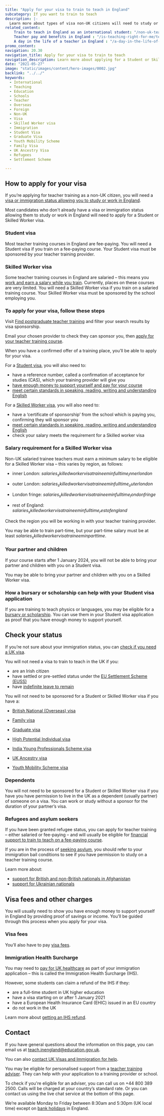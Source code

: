```yaml
---
title: "Apply for your visa to train to teach in England"
subcategory: If you want to train to teach
description: |-
  Learn more about types of visa non-UK citizens will need to study or work in England, and how to apply.
related_content:
    Train to teach in England as an international student: "/non-uk-teachers/train-to-teach-in-england-as-an-international-student"
    Teacher pay and benefits in England : "/is-teaching-right-for-me/teacher-pay-and-benefits"
    A day in the life of a teacher in England : "/a-day-in-the-life-of-a-teacher"
promo_content:
navigation: 20.30
navigation_title: Apply for your visa to train to teach
navigation_description: Learn more about applying for a Student or Skilled Worker visa to train to teach in England.
date: "2021-05-27"
image: "static/images/content/hero-images/0002.jpg"
backlink: "../../"
keywords:
  - International
  - Teaching
  - Education
  - Schools
  - Teacher
  - Overseas
  - Foreign
  - Non-UK
  - Visa
  - Skilled Worker visa
  - Immigration
  - Student Visa
  - Graduate Visa
  - Youth Mobility Scheme
  - Family Visa
  - UK Ancestry Visa
  - Refugees
  - Settlement Scheme

---
```


## How to apply for your visa

If you’re applying for teacher training as a non-UK citizen, you will need a [visa or immigration status allowing you to study or work in England](#check-your-status).

Most candidates who don't already have a visa or immigration status allowing them to study or work in England will need to apply for a Student or Skilled Worker visa.

### Student visa

Most teacher training courses in England are fee-paying. You will need a Student visa if you train on a fee-paying course. Your Student visa must be sponsored by your teacher training provider.

### Skilled Worker visa

Some teacher training courses in England are salaried – this means you [work and earn a salary while you train](/funding-and-support/salaried-teacher-training). Currently, places on these courses are very limited. You will need a Skilled Worker visa if you train on a salaried training course. Your Skilled Worker visa must be sponsored by the school employing you.

### To apply for your visa, follow these steps

Visit [Find postgraduate teacher training](https://www.gov.uk/find-postgraduate-teacher-training-courses) and filter your search results by visa sponsorship.

Email your chosen provider to check they can sponsor you, then [apply for your teacher training course](/how-to-apply-for-teacher-training).

When you have a confirmed offer of a training place, you’ll be able to apply for your visa.

For a [Student visa](https://www.gov.uk/student-visa), you will also need to:

* have a reference number, called a confirmation of acceptance for studies (CAS), which your training provider will give you
* [have enough money to support yourself and pay for your course](https://www.gov.uk/student-visa/money)
* [meet certain standards in speaking, reading, writing and understanding English](https://www.gov.uk/student-visa/knowledge-of-english)

For a [Skilled Worker visa](https://www.gov.uk/skilled-worker-visa), you will also need to:

* have a ‘certificate of sponsorship’ from the school which is paying you, confirming they will sponsor you
* [meet certain standards in speaking, reading, writing and understanding English](https://www.gov.uk/skilled-worker-visa/knowledge-of-english)
* check your salary meets the requirement for a Skilled worker visa

### Salary requirement for a Skilled Worker visa

Non-UK salaried trainee teachers must earn a minimum salary to be eligible for a Skilled Worker visa – this varies by region, as follows:

* inner London: $salaries_skilledworkervisatraineeminfulltime_innerlondon$

* outer London: $salaries_skilledworkervisatraineeminfulltime_outerlondon$

* London fringe: $salaries_skilledworkervisatraineeminfulltime_londonfringe$

* rest of England: $salaries_skilledworkervisatraineeminfulltime_restofengland$

Check the region you will be working in with your teacher training provider.

You may be able to train part-time, but your part-time salary must be at least $salaries_skilledworkervisatraineeminparttime$.

### Your partner and children

If your course starts after 1 January 2024, you will not be able to bring your partner and children with you on a Student visa.

You may be able to bring your partner and children with you on a Skilled Worker visa.

### How a bursary or scholarship can help with your Student visa application

If you are training to teach physics or languages, you may be eligible for a [bursary or scholarship](/non-uk-teachers/fees-and-funding-for-non-uk-trainees?#bursaries-and-scholarships-for-non-uk-trainee-languages-and-physics-teachers). You can use them in your Student visa application as proof that you have enough money to support yourself.

## Check your status

If you’re not sure about your immigration status, you can [check if you need a UK visa](https://www.gov.uk/check-uk-visa).


You will not need a visa to train to teach in the UK if you:

* are an Irish citizen
* have settled or pre-settled status under the [EU Settlement Scheme (EUSS)](https://www.gov.uk/settled-status-eu-citizens-families)
* have [indefinite leave to remain](https://www.gov.uk/guidance/indefinite-leave-to-remain-in-the-uk)

You will not need to be sponsored for a Student or Skilled Worker visa if you have a:

* [British National (Overseas) visa](https://www.gov.uk/british-national-overseas-bno-visa)

* [Family visa](https://www.gov.uk/uk-family-visa)

* [Graduate visa](https://www.gov.uk/graduate-visa)

* [High Potential Individual visa](https://www.gov.uk/high-potential-individual-visa)

* [India Young Professionals Scheme visa](https://www.gov.uk/india-young-professionals-scheme-visa)

* [UK Ancestry visa](https://www.gov.uk/ancestry-visa)

* [Youth Mobility Scheme visa](https://www.gov.uk/youth-mobility)


### Dependents

You will not need to be sponsored for a Student or Skilled Worker visa if you have you have permission to live in the UK as a dependent (usually partner) of someone on a visa. You can work or study without a sponsor for the duration of your partner’s visa.

### Refugees and asylum seekers

If you have been granted refugee status, you can apply for teacher training – either salaried or fee-paying – and will usually be eligible for [financial support to train to teach on a fee-paying course](/non-uk-teachers/fees-and-funding-for-non-uk-trainees).

If you are in the process of [seeking asylum](https://www.gov.uk/claim-asylum), you should refer to your immigration bail conditions to see if you have permission to study on a teacher training course.

Learn more about:

* [support for British and non-British nationals in Afghanistan](https://www.gov.uk/guidance/support-for-british-and-non-british-nationals-in-afghanistan)
* [support for Ukrainian nationals](/non-uk-teachers/ukraine)

## Visa fees and other charges

You will usually need to show you have enough money to support yourself in England by providing proof of savings or income. You’ll be guided through this process when you apply for your visa.

### Visa fees

You’ll also have to pay [visa fees](https://www.gov.uk/visa-fees).

### Immigration Health Surcharge

You may need to [pay for UK healthcare](https://www.gov.uk/healthcare-immigration-application) as part of your immigration application – this is called the Immigration Health Surcharge (IHS).

However, some students can claim a refund of the IHS if they:

* are a full-time student in UK higher education
* have a visa starting on or after 1 January 2021
* have a European Health Insurance Card (EHIC) issued in an EU country
* do not work in the UK

Learn more about [getting an IHS refund](https://www.gov.uk/guidance/immigration-health-surcharge-for-eu-students-in-the-uk).

## Contact

If you have general questions about the information on this page, you can email us at teach.inengland@education.gov.uk.

You can also [contact UK Visas and Immigration for help](https://www.gov.uk/contact-ukvi-inside-outside-uk).

You may be eligible for personalised support from a [teacher training adviser](/teacher-training-advisers). They can help with your application to a training provider or school.

To check if you're eligible for an adviser, you can call us on +44 800 389 2500. Calls will be charged at your country’s standard rate. Or you can contact us using the live chat service at the bottom of this page.

We’re available Monday to Friday between 8:30am and 5:30pm (UK local time) except on [bank holidays](https://www.gov.uk/bank-holidays) in England.






